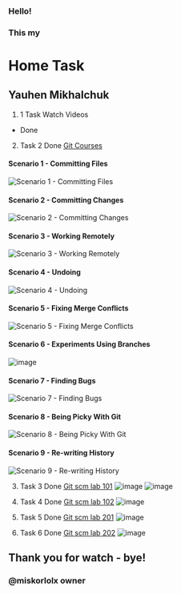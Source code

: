 ### Hello!
### This my
# Home Task
## Yauhen Mikhalchuk

1. 1 Task Watch Videos 
  * Done
2. Task 2 Done [Git Courses](https://www.katacoda.com/courses/git)
  #### Scenario 1 - Committing Files
  ![Scenario 1 - Committing Files](https://user-images.githubusercontent.com/58164772/118039326-e2f3ad80-b378-11eb-9a57-a6ac498e7806.png)
  #### Scenario 2 - Committing Changes
  ![Scenario 2 - Committing Changes](https://user-images.githubusercontent.com/58164772/118039854-75944c80-b379-11eb-8f28-999e0900f7b7.png)
  #### Scenario 3 - Working Remotely
  ![Scenario 3 - Working Remotely](https://user-images.githubusercontent.com/58164772/118039903-85ac2c00-b379-11eb-8971-3dc8eec0b941.png)
  #### Scenario 4 - Undoing 
  ![Scenario 4 - Undoing ](https://user-images.githubusercontent.com/58164772/118039950-9492de80-b379-11eb-99e9-69e8384a7afc.png)
  #### Scenario 5 - Fixing Merge Conflicts
  ![Scenario 5 - Fixing Merge Conflicts](https://user-images.githubusercontent.com/58164772/118039996-a83e4500-b379-11eb-89be-f82b162c6ad2.png)
  #### Scenario 6 - Experiments Using Branches
  ![image](https://user-images.githubusercontent.com/58164772/118040025-b1c7ad00-b379-11eb-94f3-22e0ab0bc5ee.png)
  #### Scenario 7 - Finding Bugs
  ![Scenario 7 - Finding Bugs](https://user-images.githubusercontent.com/58164772/118040041-ba1fe800-b379-11eb-9fc0-947bcbaee0a8.png)
  #### Scenario 8 - Being Picky With Git
  ![Scenario 8 - Being Picky With Git](https://user-images.githubusercontent.com/58164772/118040069-c441e680-b379-11eb-857a-d15539229472.png)
  #### Scenario 9 - Re-writing History
  ![Scenario 9 - Re-writing History](https://user-images.githubusercontent.com/58164772/118040100-d15ed580-b379-11eb-8696-9597480d1b7f.png)

3. Task 3 Done [Git scm lab 101](https://www.katacoda.com/aossama/scenarios/git-scm-lab-101)
  ![image](https://user-images.githubusercontent.com/58164772/118040178-ec314a00-b379-11eb-9078-c530e5a47b1e.png)
  ![image](https://user-images.githubusercontent.com/58164772/118040193-f0f5fe00-b379-11eb-944b-dc106afaf484.png)

4. Task 4 Done [Git scm lab 102](https://www.katacoda.com/aossama/scenarios/git-scm-lab-102)
  ![image](https://user-images.githubusercontent.com/58164772/118040200-f4898500-b379-11eb-83d5-0744efb81e50.png)
  
5. Task 5 Done [Git scm lab 201](https://www.katacoda.com/aossama/scenarios/git-scm-lab-201) 
  ![image](https://user-images.githubusercontent.com/58164772/118040225-f9e6cf80-b379-11eb-81bd-24346ff6cc0a.png)

6. Task 6 Done [Git scm lab 202](https://www.katacoda.com/aossama/scenarios/git-scm-lab-202) 
  ![image](https://user-images.githubusercontent.com/58164772/118040245-fd7a5680-b379-11eb-8c07-dbe4adb661d6.png)
  
## Thank you for watch - bye!
### @miskorlolx owner
